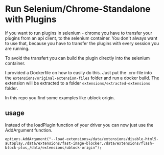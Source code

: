 # Run Selenium/Chrome-Standalone with Plugins

If you want to run plugins in selenium - chrome you have to transfer your plugins from an api client, to the selenium container.
You don't always want to use that, because you have to transfer the plugins with every session you are running.

To avoid the transfert you can build the plugin directly into the selenium container. 

I provided a Dockerfile on how to easily do this. Just put the .crx-file into the `extensions/original-extension-files` folder and run a docker build.
The extension will be extracted to a folder `extensions/extracted-extensions` folder.

In this repo you find some examples like ublock origin.

## usage

Instead of the loadPlugin function of your driver you can now just use the AddArgument function.

```
options.AddArgument("--load-extensions=/data/extensions/disable-html5-autoplay,/data/extensions/fast-image-blocker,/data/extensions/flash-block-plus,/data/extensions/ublock-origin");
```
